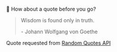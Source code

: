 📣 How about a quote before you go?

> Wisdom is found only in truth.
>
> <p>- Johann Wolfgang von Goethe</p>

Quote requested from [Random Quotes API](https://github.com/lukePeavey/quotable)
